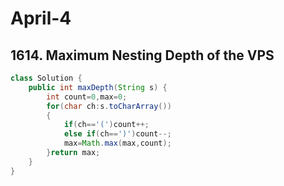 # April-4
## 1614. Maximum Nesting Depth of the VPS
```java
class Solution {
    public int maxDepth(String s) {
        int count=0,max=0;
        for(char ch:s.toCharArray())
        {
            if(ch=='(')count++;
            else if(ch==')')count--;
            max=Math.max(max,count);
        }return max;
    }
}
